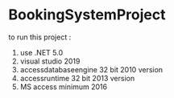 # BookingSystemProject
to run this project :
1) use .NET 5.0
2) visual studio 2019
3) accessdatabaseengine 32 bit 2010 version
4) accessruntime 32 bit 2013 version
5) MS access minimum 2016
